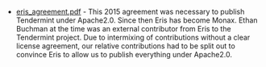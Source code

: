  * [eris_agreement.pdf](./eris_agreement.pdf) - This 2015 agreement was
   necessary to publish Tendermint under Apache2.0. Since then Eris has become
   Monax.  Ethan Buchman at the time was an external contributor from Eris to
   the Tendermint project. Due to intermixing of contributions without a clear
   license agreement, our relative contributions had to be split out to
   convince Eris to allow us to publish everything under Apache2.0.
